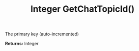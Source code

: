﻿---
uid: crmscript_ref_NSChatTopicEntity_GetChatTopicId
title: Integer GetChatTopicId()
intellisense: NSChatTopicEntity.GetChatTopicId
keywords: NSChatTopicEntity, GetChatTopicId
so.topic: reference
---

The primary key (auto-incremented)

**Returns:** Integer


